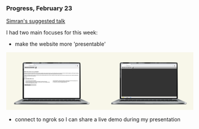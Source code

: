 ### Progress, February 23


[Simran's suggested talk](https://vimeo.com/110607681)


I had two main focuses for this week:
- make the website more 'presentable'

![both screens](/media/both-screens.png)

- connect to ngrok so I can share a live demo during my presentation
